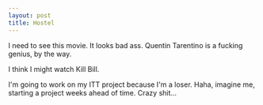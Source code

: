 ```yaml
---
layout: post
title: Hostel
---
```


I need to see this movie. It looks bad ass. Quentin Tarentino is a fucking
genius, by the way.

I think I might watch Kill Bill.

I'm going to work on my ITT project because I'm a loser. Haha, imagine me,
starting a project weeks ahead of time. Crazy shit...
